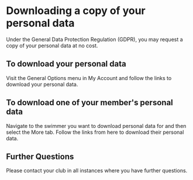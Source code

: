 # Downloading a copy of your personal data

Under the General Data Protection Regulation (GDPR), you may request a copy of your personal data at no cost.

## To download your personal data

Visit the General Options menu in My Account and follow the links to download your personal data.

## To download one of your member's personal data

Navigate to the swimmer you want to download personal data for and then select the More tab. Follow the links from here to download their personal data.

## Further Questions

Please contact your club in all instances where you have further questions.